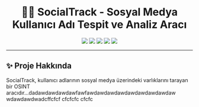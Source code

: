 <h1 align="center">🕵️‍♂️ SocialTrack - Sosyal Medya Kullanıcı Adı Tespit ve Analiz Aracı</h1>

<p align="center">
  <img src="https://img.shields.io/badge/OSINT-Active-informational?style=flat-square&logo=target" />
  <img src="https://img.shields.io/badge/Security-Tool-purple?style=flat-square&logo=shield" />
  <img src="https://img.shields.io/badge/Python-3.8%2B-blue?style=flat-square&logo=python" />
  <img src="https://img.shields.io/badge/License-MIT-orange?style=flat-square" />
  <img src="https://img.shields.io/badge/Anonymous--Mode-Optional-brightgreen?style=flat-square&logo=tor-project" />
</p>

---

## ✨ Proje Hakkında
SocialTrack, kullanıcı adlarının sosyal medya üzerindeki varlıklarını tarayan bir OSINT aracıdır...dadawdawdawdawfawfawdawdawdawdawdawdawdawdaw
wdawdawdwadcffcfcf
cfcfcfc
cfcfc


